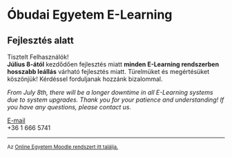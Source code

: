 # Óbudai Egyetem E-Learning
## Fejlesztés alatt

Tisztelt Felhasználók!\
**Július 8-ától** kezdődően fejlesztés miatt **minden E-Learning rendszerben hosszabb leállás** várható fejlesztés miatt. Türelmüket és megértésüket köszönjük! Kérdéssel forduljanak hozzánk bizalommal.

*From July 8th, there will be a longer downtime in all E-Learning systems due to system upgrades. Thank you for your patience and understanding! If you have any questions, please contact us.*

[E-mail](mailto:moodlesupport@uni-obuda.hu)\
+36 1 666 5741

---

<sub>Az [Online Egyetem Moodle rendszert itt találja.](https://onlineegyetem.elearning.uni-obuda.hu)</sub>
